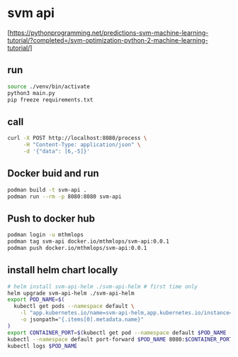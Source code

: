 # svm api

[https://pythonprogramming.net/predictions-svm-machine-learning-tutorial/?completed=/svm-optimization-python-2-machine-learning-tutorial/]

## run

```bash
source ./venv/bin/activate
python3 main.py
pip freeze requirements.txt

```

## call

```bash
curl -X POST http://localhost:8080/process \
     -H "Content-Type: application/json" \
     -d '{"data": [6,-5]}'
```

## Docker buid and run

```bash
podman build -t svm-api .
podman run --rm -p 8080:8080 svm-api
```

## Push to docker hub

```bash
podman login -u mthmlops
podman tag svm-api docker.io/mthmlops/svm-api:0.0.1
podman push docker.io/mthmlops/svm-api:0.0.1
```

## install helm chart locally

```bash
# helm install svm-api-helm ./svm-api-helm # first time only
helm upgrade svm-api-helm ./svm-api-helm 
export POD_NAME=$(
  kubectl get pods --namespace default \
    -l "app.kubernetes.io/name=svm-api-helm,app.kubernetes.io/instance=svm-api-local" \
    -o jsonpath="{.items[0].metadata.name}"
)
export CONTAINER_PORT=$(kubectl get pod --namespace default $POD_NAME -o jsonpath="{.spec.containers[0].ports[0].containerPort}")
kubectl --namespace default port-forward $POD_NAME 8080:$CONTAINER_PORT
kubectl logs $POD_NAME
```
